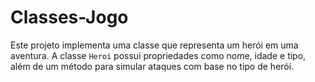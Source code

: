 # Classes-Jogo
Este projeto implementa uma classe que representa um herói em uma aventura. A classe `Heroi` possui propriedades como nome, idade e tipo, além de um método para simular ataques com base no tipo de herói.
